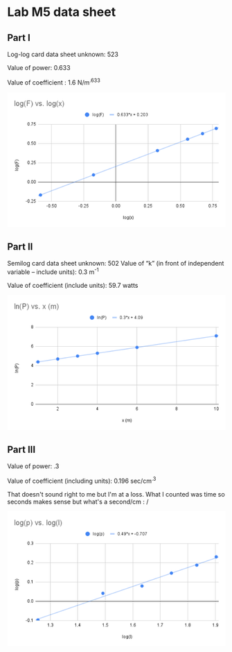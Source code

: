# Lab M5 data sheet
## Part I
Log-log card data sheet unknown: 523

Value of power: 0.633

Value of coefficient : 1.6 N/m<sup>.633</sup>

![](./img/log(F)%20vs.%20log(x).png)

## Part II
Semilog card data sheet unknown: 502
Value of “k” (in front of independent variable – include units): 0.3 m<sup>-1</sup>

Value of coefficient (include units): 59.7 watts

![](./img/ln(P)%20vs.%20x%20(m).JPG)

## Part III
Value of power: .3

Value of coefficient (including units):  0.196 sec/cm<sup>.3</sup>

That doesn't sound right to me but I'm at a loss. What I counted was time so seconds makes sense but what's a second/cm : /

![](./img/log(p)%20vs.%20log(l).png)